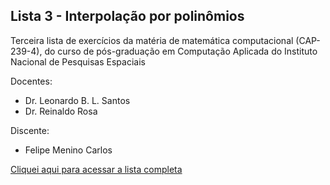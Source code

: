## Lista 3 - Interpolação por polinômios

Terceira lista de exercícios da matéria de matemática computacional (CAP-239-4), do curso de pós-graduação em Computação Aplicada do Instituto Nacional de Pesquisas Espaciais

Docentes:
- Dr. Leonardo B. L. Santos
- Dr. Reinaldo Rosa

Discente:
- Felipe Menino Carlos

[Cliquei aqui para acessar a lista completa](https://fmenino-cap-239.netlify.com/lista_3/)
